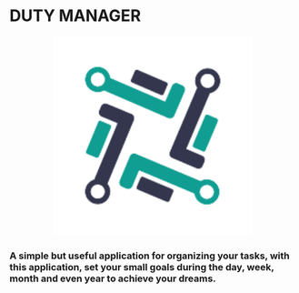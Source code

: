 # DUTY MANAGER 
<p align="center">
  <img src="./assets/png/logo.png" width="350" title="hover text">
</p>

 ### A simple but useful application for organizing your tasks, with this application, set your small goals during the day, week, month and even year to achieve your dreams.

